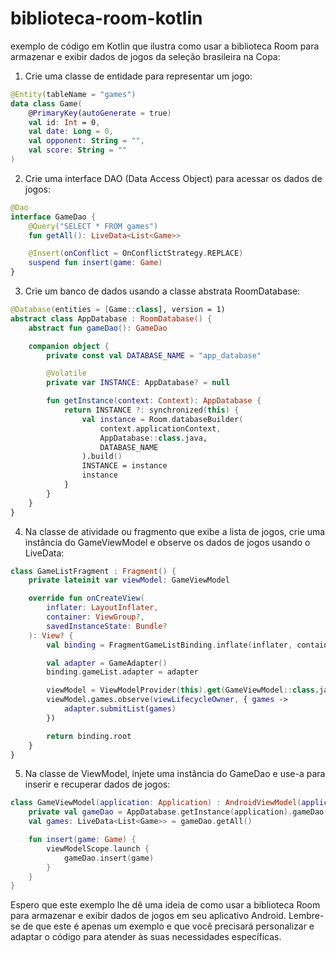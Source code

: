 # biblioteca-room-kotlin
 exemplo de código em Kotlin que ilustra como usar a biblioteca Room para armazenar e exibir dados de jogos da seleção brasileira na Copa:

1. Crie uma classe de entidade para representar um jogo:

```kotlin
@Entity(tableName = "games")
data class Game(
    @PrimaryKey(autoGenerate = true)
    val id: Int = 0,
    val date: Long = 0,
    val opponent: String = "",
    val score: String = ""
)
```

2. Crie uma interface DAO (Data Access Object) para acessar os dados de jogos:

```kotlin
@Dao
interface GameDao {
    @Query("SELECT * FROM games")
    fun getAll(): LiveData<List<Game>>

    @Insert(onConflict = OnConflictStrategy.REPLACE)
    suspend fun insert(game: Game)
}
```

3. Crie um banco de dados usando a classe abstrata RoomDatabase:

```kotlin
@Database(entities = [Game::class], version = 1)
abstract class AppDatabase : RoomDatabase() {
    abstract fun gameDao(): GameDao

    companion object {
        private const val DATABASE_NAME = "app_database"

        @Volatile
        private var INSTANCE: AppDatabase? = null

        fun getInstance(context: Context): AppDatabase {
            return INSTANCE ?: synchronized(this) {
                val instance = Room.databaseBuilder(
                    context.applicationContext,
                    AppDatabase::class.java,
                    DATABASE_NAME
                ).build()
                INSTANCE = instance
                instance
            }
        }
    }
}
```

4. Na classe de atividade ou fragmento que exibe a lista de jogos, crie uma instância do GameViewModel e observe os dados de jogos usando o LiveData:

```kotlin
class GameListFragment : Fragment() {
    private lateinit var viewModel: GameViewModel

    override fun onCreateView(
        inflater: LayoutInflater,
        container: ViewGroup?,
        savedInstanceState: Bundle?
    ): View? {
        val binding = FragmentGameListBinding.inflate(inflater, container, false)

        val adapter = GameAdapter()
        binding.gameList.adapter = adapter

        viewModel = ViewModelProvider(this).get(GameViewModel::class.java)
        viewModel.games.observe(viewLifecycleOwner, { games ->
            adapter.submitList(games)
        })

        return binding.root
    }
}
```

5. Na classe de ViewModel, injete uma instância do GameDao e use-a para inserir e recuperar dados de jogos:

```kotlin
class GameViewModel(application: Application) : AndroidViewModel(application) {
    private val gameDao = AppDatabase.getInstance(application).gameDao()
    val games: LiveData<List<Game>> = gameDao.getAll()

    fun insert(game: Game) {
        viewModelScope.launch {
            gameDao.insert(game)
        }
    }
}
```

Espero que este exemplo lhe dê uma ideia de como usar a biblioteca Room para armazenar e exibir dados de jogos em seu aplicativo Android. Lembre-se de que este é apenas um exemplo e que você precisará personalizar e adaptar o código para atender às suas necessidades específicas.
